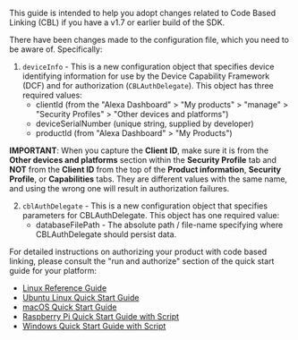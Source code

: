 This guide is intended to help you adopt changes related to Code Based Linking (CBL) if you have a v1.7 or earlier build of the SDK.

There have been changes made to the configuration file, which you need to be aware of. Specifically:

1. `deviceInfo` - This is a new configuration object that specifies device identifying information for use by the Device Capability Framework (DCF) and for authorization (`CBLAuthDelegate`). This object has three required values:
   * clientId (from the "Alexa Dashboard" > "My products" > "manage" > "Security Profiles" > "Other devices and platforms")
   * deviceSerialNumber (unique string, supplied by developer)
   * productId (from "Alexa Dashboard" > "My Products")  

**IMPORTANT**: When you capture the **Client ID**, make sure it is from the **Other devices and platforms** section within the **Security Profile** tab and **NOT** from the **Client ID** from the top of the **Product information**, **Security Profile**, or **Capabilities** tabs.  They are different values with the same name, and using the wrong one will result in authorization failures.

2. `cblAuthDelegate` - This is a new configuration object that specifies parameters for CBLAuthDelegate. This object has one required value:
   * databaseFilePath - The absolute path / file-name specifying where CBLAuthDelegate should persist data.

For detailed instructions on authorizing your product with code based linking, please consult the "run and authorize" section of the quick start guide for your platform:

* [Linux Reference Guide](https://github.com/alexa/avs-device-sdk/wiki/Linux-Reference-Guide#run-and-authorize)
* [Ubuntu Linux Quick Start Guide](https://github.com/alexa/avs-device-sdk/wiki/Ubuntu-Linux-Quick-Start-Guide#run-and-authorize)
* [macOS Quick Start Guide](https://github.com/alexa/avs-device-sdk/wiki/macOS-Quick-Start-Guide#run-and-authorize)
* [Raspberry Pi Quick Start Guide with Script](https://github.com/alexa/avs-device-sdk/wiki/Raspberry-Pi-Quick-Start-Guide-with-Script#authorize-and-run)
* [Windows Quick Start Guide with Script](https://github.com/alexa/avs-device-sdk/wiki/Windows-Quick-Start-Guide-with-Script#authorize-and-run)



